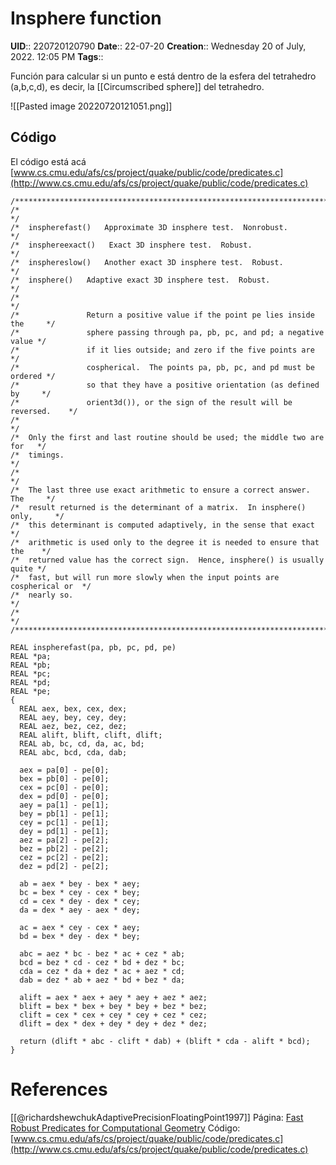 # Insphere function
**UID**:: 220720120790
**Date**:: 22-07-20
**Creation**::  Wednesday 20 of July, 2022.  12:05 PM
**Tags**:: 

Función para calcular si un punto e está dentro de la esfera del tetrahedro (a,b,c,d), es decir, la [[Circumscribed sphere]] del tetrahedro.


![[Pasted image 20220720121051.png]]

## Código

El código está acá [www.cs.cmu.edu/afs/cs/project/quake/public/code/predicates.c](http://www.cs.cmu.edu/afs/cs/project/quake/public/code/predicates.c)

```
/*****************************************************************************/
/*                                                                           */
/*  inspherefast()   Approximate 3D insphere test.  Nonrobust.               */
/*  insphereexact()   Exact 3D insphere test.  Robust.                       */
/*  insphereslow()   Another exact 3D insphere test.  Robust.                */
/*  insphere()   Adaptive exact 3D insphere test.  Robust.                   */
/*                                                                           */
/*               Return a positive value if the point pe lies inside the     */
/*               sphere passing through pa, pb, pc, and pd; a negative value */
/*               if it lies outside; and zero if the five points are         */
/*               cospherical.  The points pa, pb, pc, and pd must be ordered */
/*               so that they have a positive orientation (as defined by     */
/*               orient3d()), or the sign of the result will be reversed.    */
/*                                                                           */
/*  Only the first and last routine should be used; the middle two are for   */
/*  timings.                                                                 */
/*                                                                           */
/*  The last three use exact arithmetic to ensure a correct answer.  The     */
/*  result returned is the determinant of a matrix.  In insphere() only,     */
/*  this determinant is computed adaptively, in the sense that exact         */
/*  arithmetic is used only to the degree it is needed to ensure that the    */
/*  returned value has the correct sign.  Hence, insphere() is usually quite */
/*  fast, but will run more slowly when the input points are cospherical or  */
/*  nearly so.                                                               */
/*                                                                           */
/*****************************************************************************/

REAL inspherefast(pa, pb, pc, pd, pe)
REAL *pa;
REAL *pb;
REAL *pc;
REAL *pd;
REAL *pe;
{
  REAL aex, bex, cex, dex;
  REAL aey, bey, cey, dey;
  REAL aez, bez, cez, dez;
  REAL alift, blift, clift, dlift;
  REAL ab, bc, cd, da, ac, bd;
  REAL abc, bcd, cda, dab;

  aex = pa[0] - pe[0];
  bex = pb[0] - pe[0];
  cex = pc[0] - pe[0];
  dex = pd[0] - pe[0];
  aey = pa[1] - pe[1];
  bey = pb[1] - pe[1];
  cey = pc[1] - pe[1];
  dey = pd[1] - pe[1];
  aez = pa[2] - pe[2];
  bez = pb[2] - pe[2];
  cez = pc[2] - pe[2];
  dez = pd[2] - pe[2];

  ab = aex * bey - bex * aey;
  bc = bex * cey - cex * bey;
  cd = cex * dey - dex * cey;
  da = dex * aey - aex * dey;

  ac = aex * cey - cex * aey;
  bd = bex * dey - dex * bey;

  abc = aez * bc - bez * ac + cez * ab;
  bcd = bez * cd - cez * bd + dez * bc;
  cda = cez * da + dez * ac + aez * cd;
  dab = dez * ab + aez * bd + bez * da;

  alift = aex * aex + aey * aey + aez * aez;
  blift = bex * bex + bey * bey + bez * bez;
  clift = cex * cex + cey * cey + cez * cez;
  dlift = dex * dex + dey * dey + dez * dez;

  return (dlift * abc - clift * dab) + (blift * cda - alift * bcd);
}

```


# References

[[@richardshewchukAdaptivePrecisionFloatingPoint1997]]
Página: [Fast Robust Predicates for Computational Geometry](http://www.cs.cmu.edu/~quake/robust.html)
Código: [www.cs.cmu.edu/afs/cs/project/quake/public/code/predicates.c](http://www.cs.cmu.edu/afs/cs/project/quake/public/code/predicates.c)

